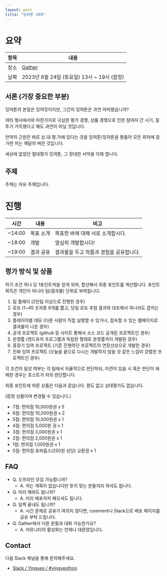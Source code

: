 ```yaml
---
layout: post
title: "잉여톤 30회"
---
```


# 요약

| 항목 | 내용                                                  |
| ---- | ----------------------------------------------------- |
| 장소 | [Gather](https://www.gather.town/)                    |
| 날짜 | 2023년 6월 24일 (토요일) 13시 ~ 19시 (잠정) |

## **서론 (가장 중요한 부분)**

잉여톤의 본질은 잉여짓이지만, 그간의 잉여톤은 과연 어떠했습니까?

여타 행사에서와 마찬가지로 극심한 평가 경쟁, 상품 경쟁으로 인한 참여자 간 시기, 질투가 가득했다고 해도 과언이 아닐 것입니다.

만악의 근원은 바로 상.대.평.가에 있다는 것을 잉여톤/잉야톤을 통틀어 모든 회차에 참가한 저는 깨달아 버린 것입니다.

세상에 없었던 절대평가 잉여톤, 그 장대한 서막을 이제 엽니다.


## 주제

주제는 자유 주제입니다.

# 진행

| 시간   | 내용          | 비고                                                                |
| ------ | ------------ | ------------------------------------------------------------------- |
| ~14:00 | 목표 소개    | 목표한 바에 대해 서로 소개합시다.              |
| ~18:00 | 개발         | 열심히 개발합시다! |
| ~19:00 | 결과 공유    | 결과물을 두고 작품과 경험을 공유합니다.                             |

## 평가 방식 및 상품

하기 조건 하나 당 1포인트씩을 얻게 되며, 합산해서 최종 포인트를 계산합니다. 포인트 획득은 개인이 아니라 팀(결과물) 단위로 부여됩니다.

1. 팀 플레이 (2인팀 이상으로 진행한 경우)
1. 로또 (1~45 숫자중 6개를 뽑고, 당일 로또 추첨 결과와 대조해서 하나라도 겹치는 경우)
1. 플레이어블 데모 (다른 사람이 직접 실행할 수 있거나, 접속할 수 있는 웹페이지로 결과물이 나온 경우)
1. 공개 프로젝트 (github 등 사이트 통해서 소스 코드 공개된 프로젝트인 경우)
1. 운영툴 (엔드유저 프로그램과 독립된 형태로 운영툴까지 개발된 경우)
1. 중장기 잉여 프로젝트 (기존 진행하던 프로젝트의 연장선상으로 개발한 경우)
1. 진짜 잉여 프로젝트 (오늘을 끝으로 다시는 개발하지 않을 것 같은 느낌이 강렬한 프로젝트인 경우)

각 조건의 달성 여부는 각 팀에서 자율적으로 판단하되, 이견이 있을 시 혹은 판단이 애매한 경우는 호스트가 자의 판단합니다.

최종 포인트에 따른 상품은 다음과 같습니다. 꽝도 없고 상대평가도 없습니다.

(잠정 상품이며 변경될 수 있습니다.)

* 7점: 편의점 10,000원권 x 5
* 6점: 편의점 10,000원권 x 2
* 5점: 편의점 10,000원권 x 1
* 4점: 편의점 5,000원 권 x 1
* 3점: 편의점 3,000원권 x 1
* 2점: 편의점 2,000원권 x 1
* 1점: 편의점 1,000원권 x 1
* 0점: 편의점 츄파츕스(250원 상당) 교환권 x 1

## FAQ

- Q. 오프라인 모임 가능합니까?
  - A. 저는 계획이 없습니다만 뜻이 맞는 분들끼리 하셔도 됩니다.
- Q. 미리 해와도 됩니까?
  - A. 미리 배포까지 해오셔도 됩니다.
- Q. 일찍 끝내도 됩니까?
  - A. 시간 문제로 공유가 여의치 않다면, comment나 Slack으로 배포 페이지를 공유 부탁 드립니다.
- Q. Gather에서 다른 분들과 대화 가능한가요?
  - A. 커뮤니티의 활성화는 언제나 대환영입니다.

## Contact

다음 Slack 채널을 통해 문의해주세요.

- [Slack / Yingyeo / #yingyeothon](https://yingyeo.slack.com/archives/CKVC3819C)
